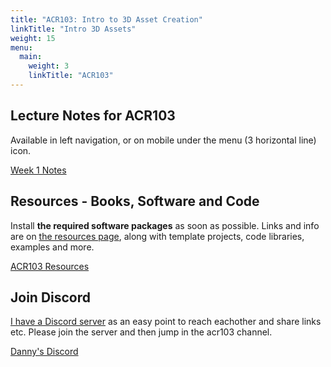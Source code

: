 ```yaml
---
title: "ACR103: Intro to 3D Asset Creation"
linkTitle: "Intro 3D Assets"
weight: 15
menu:
  main:
    weight: 3
    linkTitle: "ACR103"
---
```


## Lecture Notes for ACR103 

Available in left navigation, or on mobile under the menu (3 horizontal line) icon.

<a class="btn btn-lg btn-primary mr-3 mb-4" href="week1/">Week 1 Notes
</a>

## Resources - Books, Software and Code

Install **the required software packages** as soon as possible. Links and info are on [the resources page](resources/), along with template projects, code libraries, examples and more.

<a class="btn btn-lg btn-primary mr-3 mb-4" href="resources/">ACR103 Resources
</a>

## Join Discord

[I have a Discord server](https://discord.gg/nC7b5tN) as an easy point to reach eachother and share links etc. Please join the server and then jump in the acr103 channel.

<a class="btn btn-lg btn-primary mr-3 mb-4" href="https://discord.gg/nC7b5tN">Danny's Discord
</a>

